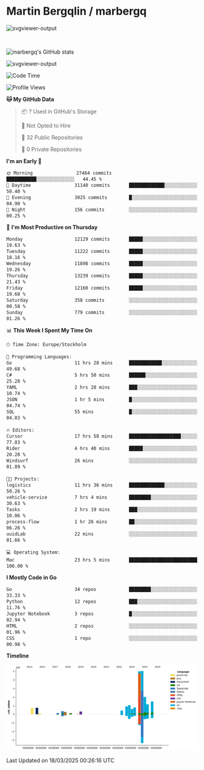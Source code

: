 # Martin Bergqlin / marbergq

![svgviewer-output](https://user-images.githubusercontent.com/2405410/206014777-22d41ecb-c24f-421d-b7d9-bba2cb5bb0de.svg)

<br>

<!--- [![Martin's Week](https://github-readme-stats.vercel.app/api/wakatime?username=marbergq&theme=dark)](https://github.com/anuraghazra/github-readme-stats) -->

![marbergq's GitHub stats](https://github-readme-stats.vercel.app/api?username=marbergq&count_private=true&show_icons=true)

![svgviewer-output](https://wakatime.com/badge/user/3f0a2069-6683-4e19-9a4a-7d21ea815067.svg)

<!--START_SECTION:waka-->
![Code Time](http://img.shields.io/badge/Code%20Time-4%2C918%20hrs%2045%20mins-blue)

![Profile Views](http://img.shields.io/badge/Profile%20Views-0-blue)

**🐱 My GitHub Data** 

> 📦 ? Used in GitHub's Storage 
 > 
> 🚫 Not Opted to Hire
 > 
> 📜 32 Public Repositories 
 > 
> 🔑 0 Private Repositories 
 > 
**I'm an Early 🐤** 

```text
🌞 Morning                27464 commits       ███████████░░░░░░░░░░░░░░   44.45 % 
🌆 Daytime                31140 commits       █████████████░░░░░░░░░░░░   50.40 % 
🌃 Evening                3025 commits        █░░░░░░░░░░░░░░░░░░░░░░░░   04.90 % 
🌙 Night                  156 commits         ░░░░░░░░░░░░░░░░░░░░░░░░░   00.25 % 
```
📅 **I'm Most Productive on Thursday** 

```text
Monday                   12129 commits       █████░░░░░░░░░░░░░░░░░░░░   19.63 % 
Tuesday                  11222 commits       █████░░░░░░░░░░░░░░░░░░░░   18.16 % 
Wednesday                11898 commits       █████░░░░░░░░░░░░░░░░░░░░   19.26 % 
Thursday                 13239 commits       █████░░░░░░░░░░░░░░░░░░░░   21.43 % 
Friday                   12160 commits       █████░░░░░░░░░░░░░░░░░░░░   19.68 % 
Saturday                 358 commits         ░░░░░░░░░░░░░░░░░░░░░░░░░   00.58 % 
Sunday                   779 commits         ░░░░░░░░░░░░░░░░░░░░░░░░░   01.26 % 
```


📊 **This Week I Spent My Time On** 

```text
🕑︎ Time Zone: Europe/Stockholm

💬 Programming Languages: 
Go                       11 hrs 28 mins      ████████████░░░░░░░░░░░░░   49.68 % 
C#                       5 hrs 50 mins       ██████░░░░░░░░░░░░░░░░░░░   25.28 % 
YAML                     2 hrs 28 mins       ███░░░░░░░░░░░░░░░░░░░░░░   10.74 % 
JSON                     1 hr 5 mins         █░░░░░░░░░░░░░░░░░░░░░░░░   04.74 % 
SQL                      55 mins             █░░░░░░░░░░░░░░░░░░░░░░░░   04.03 % 

🔥 Editors: 
Cursor                   17 hrs 58 mins      ███████████████████░░░░░░   77.83 % 
Rider                    4 hrs 40 mins       █████░░░░░░░░░░░░░░░░░░░░   20.28 % 
Windsurf                 26 mins             ░░░░░░░░░░░░░░░░░░░░░░░░░   01.89 % 

🐱‍💻 Projects: 
logistics                11 hrs 36 mins      █████████████░░░░░░░░░░░░   50.26 % 
vehicle-service          7 hrs 4 mins        ████████░░░░░░░░░░░░░░░░░   30.63 % 
Tasks                    2 hrs 19 mins       ███░░░░░░░░░░░░░░░░░░░░░░   10.06 % 
process-flow             1 hr 26 mins        ██░░░░░░░░░░░░░░░░░░░░░░░   06.26 % 
uuidLab                  22 mins             ░░░░░░░░░░░░░░░░░░░░░░░░░   01.66 % 

💻 Operating System: 
Mac                      23 hrs 5 mins       █████████████████████████   100.00 % 
```

**I Mostly Code in Go** 

```text
Go                       34 repos            ████████░░░░░░░░░░░░░░░░░   33.33 % 
Python                   12 repos            ███░░░░░░░░░░░░░░░░░░░░░░   11.76 % 
Jupyter Notebook         3 repos             █░░░░░░░░░░░░░░░░░░░░░░░░   02.94 % 
HTML                     2 repos             ░░░░░░░░░░░░░░░░░░░░░░░░░   01.96 % 
CSS                      1 repo              ░░░░░░░░░░░░░░░░░░░░░░░░░   00.98 % 
```



**Timeline**

![Lines of Code chart](https://raw.githubusercontent.com/marbergq/marbergq/main/assets/bar_graph.png)


 Last Updated on 18/03/2025 00:26:16 UTC
<!--END_SECTION:waka-->
